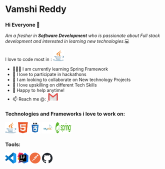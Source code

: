 # Vamshi Reddy
### Hi Everyone 👋
*Am a fresher in* **_Software Development_** *who is passionate about Full stack development and interested in learning new technologies*.💻


I love to code most in : <img src="https://github.com/VamshiRk27/VamshiRk27/blob/main/Logo's/Java%20logo.png" width="35" height="35"/>


- 👨🏽‍💻 I am currently learning Spring Framework
- 🙍 I love to participate in hackathons
- 👯 I am looking to collaborate on New technology Projects
- 🧠 I love upskilling on different Tech Skills
- 💬 Happy to help anytime!
- 📫 Reach me @: <a href="mailto:vamshi.rk27@gmail.com">&nbsp;<img src="https://github.com/VamshiRk27/VamshiRk27/blob/main/Logo's/Gmail%20Logo%202.png" width="30" height="25"/></a>

### Technologies and Frameworks i love to work on:<br>
<img src="https://github.com/VamshiRk27/VamshiRk27/blob/main/Logo's/Java%20logo.png" width="35" height="35"/> <img src="https://github.com/VamshiRk27/VamshiRk27/blob/main/Logo's/html5-logo-31813.png" width="35" height="35"/> <img src="https://github.com/VamshiRk27/VamshiRk27/blob/main/Logo's/css3-logo-31822.png" width="35" height="35"/> <img src="https://github.com/VamshiRk27/VamshiRk27/blob/main/Logo's/logo-mysql-26295.png" width="40" height="35"/> <img src="https://github.com/VamshiRk27/VamshiRk27/blob/main/Logo's/Spring%20logo.png" width="50" height="35"/>

### Tools:<br>
<img src="https://github.com/VamshiRk27/VamshiRk27/blob/main/Logo's/visual-studio-code-icon.png" width="35" height="35"/> <img src="https://github.com/VamshiRk27/VamshiRk27/blob/main/Logo's/intellij-idea-logo.png" width="35" height="35"/> <img src="https://github.com/VamshiRk27/VamshiRk27/blob/main/Logo's/postman-icon.png" width="35" height="35"/> <img src="https://github.com/VamshiRk27/VamshiRk27/blob/main/Logo's/github-mark.png" width="35" height="35"/>
<!--
**VamshiRk27/VamshiRk27** is a ✨ _special_ ✨ repository because its `README.md` (this file) appears on your GitHub profile.

Here are some ideas to get you started:


- 😄 Pronouns: ...
- ⚡ Fun fact: ...
-->
